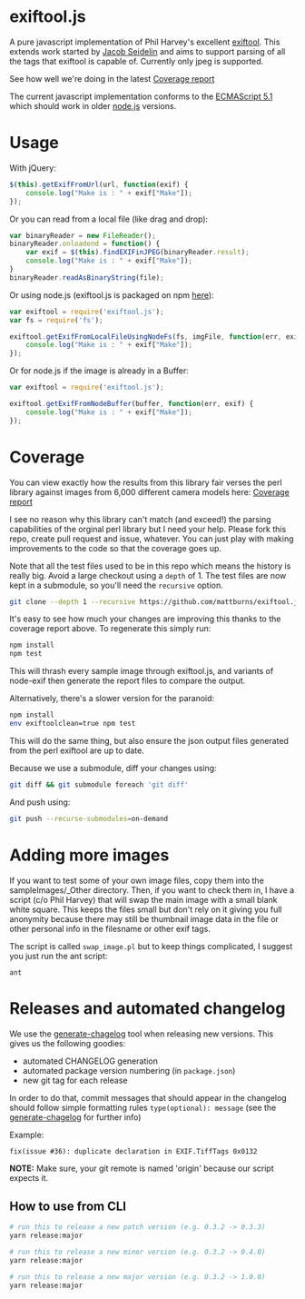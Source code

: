 exiftool.js
===========

A pure javascript implementation of Phil Harvey's excellent [exiftool].
This extends work started by [Jacob Seidelin] and aims to support parsing
of all the tags that exiftool is capable of.
Currently only jpeg is supported.

See how well we're doing in the latest [Coverage report]

The current javascript implementation conforms to the [ECMAScript 5.1]
which should work in older [node.js] versions.

[exiftool]: http://www.sno.phy.queensu.ca/~phil/exiftool/
[Coverage report]: http://mattburns.github.io/exiftool.js/test/generated/reports/
[Jacob Seidelin]: http://www.nihilogic.dk/labs/exifjquery/
[ECMASCript 5.1]: https://www.ecma-international.org/ecma-262/5.1/
[node.js]: https://nodejs.org

Usage
=====

With jQuery:

```js
$(this).getExifFromUrl(url, function(exif) {
    console.log("Make is : " + exif["Make"]);
});

```

Or you can read from a local file (like drag and drop):

```js
var binaryReader = new FileReader();
binaryReader.onloadend = function() {
    var exif = $(this).findEXIFinJPEG(binaryReader.result);
    console.log("Make is : " + exif["Make"]);
}
binaryReader.readAsBinaryString(file);

```

Or using node.js (exiftool.js is packaged on npm [here](https://www.npmjs.org/package/exiftool.js)):

```js
var exiftool = require('exiftool.js');
var fs = require('fs');

exiftool.getExifFromLocalFileUsingNodeFs(fs, imgFile, function(err, exif) {
    console.log("Make is : " + exif["Make"]);
});
```

Or for node.js if the image is already in a Buffer:

```js
var exiftool = require('exiftool.js');

exiftool.getExifFromNodeBuffer(buffer, function(err, exif) {
    console.log("Make is : " + exif["Make"]);
});
```


Coverage
========

You can view exactly how the results from this library fair verses the perl library against images from 6,000 different camera models here:
[Coverage report](http://mattburns.github.io/exiftool.js/test/generated/reports/)

I see no reason why this library can't match (and exceed!) the parsing capabilities of the orginal perl library but I need your help. Please fork this repo, create pull request and issue, whatever. You can just play with making improvements to the code so that the coverage goes up. 

Note that all the test files used to be in this repo which means the history is really big. Avoid a large checkout using a `depth` of 1. The test files are now kept in a submodule, so you'll need the `recursive` option.

```sh
git clone --depth 1 --recursive https://github.com/mattburns/exiftool.js.git
```

It's easy to see how much your changes are improving this thanks to the coverage report above. To regenerate this simply run:

```sh
npm install
npm test
```

This will thrash every sample image through exiftool.js, and variants of node-exif then generate the report files to compare the output.


Alternatively, there's a slower version for the paranoid:

```sh
npm install
env exiftoolclean=true npm test
```

This will do the same thing, but also ensure the json output files generated from the perl exiftool are up to date.

Because we use a submodule, diff your changes using:

```sh
git diff && git submodule foreach 'git diff'
```

And push using:

```sh
git push --recurse-submodules=on-demand
```


Adding more images
==================

If you want to test some of your own image files, copy them into the sampleImages/_Other directory. Then, if you want to check them in, I have a script (c/o Phil Harvey) that will swap the main image with a small blank white square. This keeps the files small but don't rely on it giving you full anonymity because there may still be thumbnail image data in the file or other personal info in the filesname or other exif tags.

The script is called `swap_image.pl` but to keep things complicated, I suggest you just run the ant script:

```
ant
```


Releases and automated changelog
================================

We use the [generate-chagelog] tool when releasing new versions.
This gives us the following goodies:
- automated CHANGELOG generation
- automated package version numbering (in `package.json`)
- new git tag for each release

[generate-chagelog]: https://www.npmjs.com/package/generate-changelog

In order to do that, commit messages that should appear in the changelog should
follow simple formatting rules `type(optional): message`
(see the [generate-chagelog] for further info)

Example:
```
fix(issue #36): duplicate declaration in EXIF.TiffTags 0x0132
```

**NOTE:** Make sure, your git remote is named 'origin' because our script expects it.

## How to use from CLI
```sh
# run this to release a new patch version (e.g. 0.3.2 -> 0.3.3)
yarn release:major

# run this to release a new minor version (e.g. 0.3.2 -> 0.4.0)
yarn release:major

# run this to release a new major version (e.g. 0.3.2 -> 1.0.0)
yarn release:major
```
